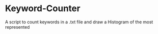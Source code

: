 # Keyword-Counter
A script to count keywords in a .txt file and draw a Histogram of the most represented
